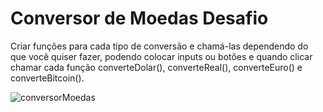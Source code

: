 # Conversor de Moedas Desafio
Criar funções para cada tipo de conversão e chamá-las dependendo do que você quiser fazer, podendo colocar inputs ou botões e quando clicar chamar cada função converteDolar(), converteReal(), converteEuro() e converteBitcoin().

![conversorMoedas](https://user-images.githubusercontent.com/82118386/189533219-bc99f1a2-2f0f-43e3-bc02-be71ddc27b3e.png)

